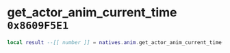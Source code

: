 # get_actor_anim_current_time `0x8609F5E1`

```lua
local result --[[ number ]] = natives.anim.get_actor_anim_current_time(_actor --[[ integer ]], _animset --[[ string ]])
```